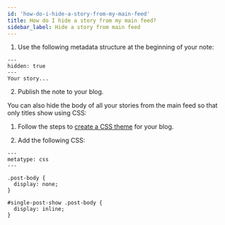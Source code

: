 ```yaml
---
id: 'how-do-i-hide-a-story-from-my-main-feed'
title: How do I hide a story from my main feed?
sidebar_label: Hide a story from main feed
---
```

1. Use the following metadata structure at the beginning of your note:
  ```
  ---
  hidden: true
  ---
  Your story...
  ```

2. Publish the note to your blog.

You can also hide the body of all your stories from the main feed so that only titles show using CSS:

1. Follow the steps to [create a CSS theme](/help/66) for your blog.

2. Add the following CSS:

  ```
  ---
  metatype: css
  ---

  .post-body {
    display: none;
  }

  #single-post-show .post-body {
    display: inline;
  }
  ```
